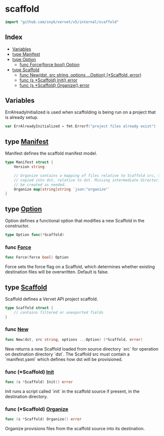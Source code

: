 # scaffold

```go
import "github.com/snyk/vervet/v5/internal/scaffold"
```

## Index

- [Variables](<#variables>)
- [type Manifest](<#type-manifest>)
- [type Option](<#type-option>)
  - [func Force(force bool) Option](<#func-force>)
- [type Scaffold](<#type-scaffold>)
  - [func New(dst, src string, options ...Option) (*Scaffold, error)](<#func-new>)
  - [func (s *Scaffold) Init() error](<#func-scaffold-init>)
  - [func (s *Scaffold) Organize() error](<#func-scaffold-organize>)


## Variables

ErrAlreadyInitialized is used when scaffolding is being run on a project that is already setup\.

```go
var ErrAlreadyInitialized = fmt.Errorf("project files already exist")
```

## type [Manifest](<https://github.com/snyk/vervet/blob/main/internal/scaffold/scaffold.go#L28-L35>)

Manifest defines the scaffold manifest model\.

```go
type Manifest struct {
    Version string

    // Organize contains a mapping of files relative to Scaffold src, to be
    // copied into dst, relative to dst. Missing intermediate directories will
    // be created as needed.
    Organize map[string]string `json:"organize"`
}
```

## type [Option](<https://github.com/snyk/vervet/blob/main/internal/scaffold/scaffold.go#L39>)

Option defines a functional option that modifies a new Scaffold in the constructor\.

```go
type Option func(*Scaffold)
```

### func [Force](<https://github.com/snyk/vervet/blob/main/internal/scaffold/scaffold.go#L43>)

```go
func Force(force bool) Option
```

Force sets the force flag on a Scaffold\, which determines whether existing destination files will be overwritten\. Default is false\.

## type [Scaffold](<https://github.com/snyk/vervet/blob/main/internal/scaffold/scaffold.go#L19-L23>)

Scaffold defines a Vervet API project scaffold\.

```go
type Scaffold struct {
    // contains filtered or unexported fields
}
```

### func [New](<https://github.com/snyk/vervet/blob/main/internal/scaffold/scaffold.go#L52>)

```go
func New(dst, src string, options ...Option) (*Scaffold, error)
```

New returns a new Scaffold loaded from source directory \`src\` for operation on destination directory \`dst\`\. The Scaffold src must contain a \`manifest\.yaml\` which defines how dst will be provisioned\.

### func \(\*Scaffold\) [Init](<https://github.com/snyk/vervet/blob/main/internal/scaffold/scaffold.go#L115>)

```go
func (s *Scaffold) Init() error
```

Init runs a script called \`init\` in the scaffold source if present\, in the destination directory\.

### func \(\*Scaffold\) [Organize](<https://github.com/snyk/vervet/blob/main/internal/scaffold/scaffold.go#L88>)

```go
func (s *Scaffold) Organize() error
```

Organize provisions files from the scaffold source into its destination\.

